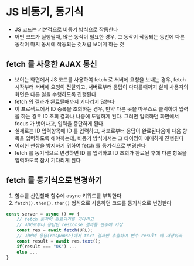 # JS 비동기, 동기식
- JS 코드는 기본적으로 비동기 방식으로 작동한다
- 어떤 코드가 실행될때, 많은 동작이 필요한 경우, 그 동작이 작동되는 동안에
다른 동작이 마치 동시에 작동되는 것처럼 보이게 하는 것

## fetch 를 사용한 AJAX 통신
- 보이는 화면에서 JS 코드를 사용하여 fetch 로 서버에 요청을 보내는 경우,
fetch 시작부터 서버에 요청이 전달되고, 서버로부터 응답이 다다를때까지 실제
사용자의 화면은 다른 일을 수행하도록 진행된다
- fetch 의 결과가 완료될때까지 기다리지 않는다
- 이 프로젝트에서 ID 중복을 조회하는 경우, 만약 다른 곳을 마우스로 클릭하여 입력을
하는 경우 ID 조회 결과나 나중에 도달하게 된다. 그러면 입력하던 화면에서 focus 가 벗어나고, 입력을 중단하게 된다.
- 실제로는 ID 입력항목에 ID 를 입력하고, 서보로부터 응답이 완료된다음에 다음 항목을 입력하도록 해야하는데, 비동기 방식에서는 그 타이밍이 애매하게 진행된다
- 이러한 현상을 방지하기 위하여 fetch 를 동기식으로 변경한다
- fetch 를 동기식으로 변경하면 ID 를 입력하고 ID 조회가 완료된 후에 다른 항목을 입력하도록 잠시 기다리게 된다

## fetch 를 동기식으로 변경하기
1. 함수를 선언할때 함수에 async 키워드를 부착한다
2. `fetch().then().then()` 형식으로 사용하던 코드를 동기식으로 변경한다
```js
const server = async () => {
	// fetch 동작이 완료되기를 기다리고
	// 서버로부터 응답된 response 결과를 변수에 저장
	const res = await fetch(URL);
	// 서버의 응답(response)에서 text 결과만 추출하여 변수 result 에 저장하라
	const result = await res.text();
	if(result === "OK") ...
	else ...
}
```